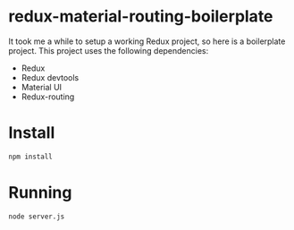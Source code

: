 # redux-material-routing-boilerplate
It took me a while to setup a working Redux project, so here is a boilerplate project. This project uses the following dependencies:

* Redux
* Redux devtools
* Material UI
* Redux-routing

# Install
```sh
npm install
```
# Running
```sh
node server.js
```

